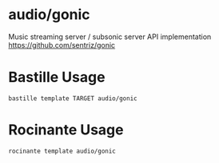 # audio/gonic
Music streaming server / subsonic server API implementation
https://github.com/sentriz/gonic

# Bastille Usage
```shell
bastille template TARGET audio/gonic
```

# Rocinante Usage
```shell
rocinante template audio/gonic
```
